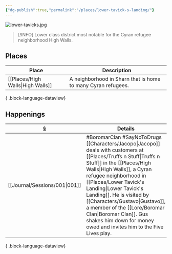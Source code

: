 ```yaml
---
{"dg-publish":true,"permalink":"/places/lower-tavick-s-landing/"}
---
```


![lower-tavicks.jpg](/img/user/z_attachments/lower-tavicks.jpg)

> [!INFO] Lower class district most notable for the Cyran refugee neighborhood High Walls.
## Places
| Place                                | Description                                                  |
| ------------------------------------ | ------------------------------------------------------------ |
| [[Places/High Walls\|High Walls]] | A neighborhood in Sharn that is home to many Cyran refugees. |

{ .block-language-dataview}
## Happenings
| §                                | Details                                                                                                                                                                                                                                                                                                        |
| -------------------------------- | -------------------------------------------------------------------------------------------------------------------------------------------------------------------------------------------------------------------------------------------------------------------------------------------------------------- |
| [[Journal/Sessions/001\|001]] | #BoromarClan #SayNoToDrugs [[Characters/Jacopo\|Jacopo]] deals with customers at [[Places/Truffs n Stuff\|Truffs n Stuff]] in the [[Places/High Walls\|High Walls]], a Cyran refugee neighborhood in [[Places/Lower Tavick's Landing\|Lower Tavick's Landing]]. He is visited by [[Characters/Gustavo\|Gustavo]], a member of the [[Lore/Boromar Clan\|Boromar Clan]]. Gus shakes him down for money owed and invites him to the Five Lives play. |

{ .block-language-dataview}